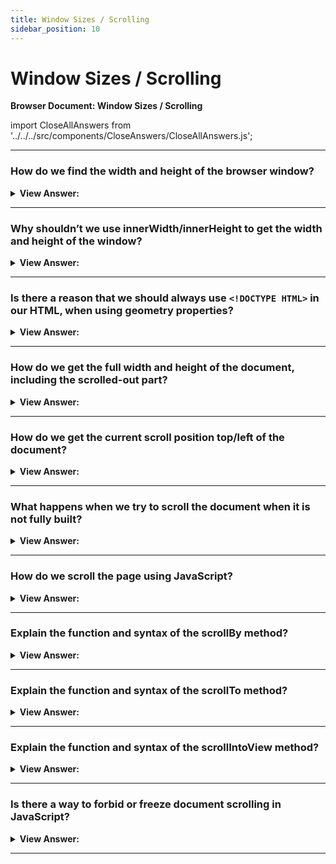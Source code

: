 ```yaml
---
title: Window Sizes / Scrolling
sidebar_position: 10
---
```


# Window Sizes / Scrolling

**Browser Document: Window Sizes / Scrolling**

<head>
  <title>Window Sizes / Scrolling - JavaScript Interview Questions & Answers</title>
  <meta charSet="utf-8" />
</head>

import CloseAllAnswers from '../../../src/components/CloseAnswers/CloseAllAnswers.js';

<CloseAllAnswers />

---

### How do we find the width and height of the browser window?

<details>
  <summary><strong>View Answer:</strong></summary>
  <div>
  <div><strong>Interview Response:</strong> To get window width and height, we can use the clientWidth/clientHeight of document.documentElement. Using this approach is the correct way to get the width and height of the window, not window.innerWidth/innerHeight.
    </div><br />
  <div><strong className="codeExample">Code Example:</strong><br /><br />

  <div></div>

```js
// full window width
alert(window.innerWidth);

// window width minus the scrollbar
alert(document.documentElement.clientWidth);
```

  </div>
  </div>
</details>

---

### Why shouldn’t we use innerWidth/innerHeight to get the width and height of the window?

<details>
  <summary><strong>View Answer:</strong></summary>
  <div>
  <div><strong>Interview Response:</strong> Browsers also support properties like window.innerWidth/innerHeight. They look like what we want, but they are not. If there exists a scrollbar, and it occupies some space, clientWidth/clientHeight provide the width/height without it (subtract it). In other words, they return the width/height of the visible part of the document, available for the content. The window.innerWidth/innerHeight properties includes the scrollbar in their computation. In most cases, we need the available window width in order to draw or position something within scrollbars (if there are any), so we should use documentElement.clientHeight/clientWidth.
    </div><br />
  <div><strong className="codeExample">Code Example:</strong><br /><br />

  <div></div>

```js
// full window width
alert(window.innerWidth); // includes the scrollbar size in the return value

// window width minus the scrollbar
alert(document.documentElement.clientWidth);
```

  </div>
  </div>
</details>

---

### Is there a reason that we should always use `<!DOCTYPE HTML>` in our HTML, when using geometry properties?

<details>
  <summary><strong>View Answer:</strong></summary>
  <div>
  <div><strong>Interview Response:</strong> Yes, top-level geometry properties may work a little bit differently when there is no &#8249;!DOCTYPE HTML&#8250; in HTML. Odd things are possible. In modern HTML we should always write DOCTYPE.
    </div>
  </div>
</details>

---

### How do we get the full width and height of the document, including the scrolled-out part?

<details>
  <summary><strong>View Answer:</strong></summary>
  <div>
  <div><strong>Interview Response:</strong> Theoretically, as the root document element is document.documentElement, and it encloses all the content, we could measure the document’s full size as document.documentElement.scrollWidth/scrollHeight. But on that element, for the whole page, these properties do not work as intended. In Chrome/Safari/Opera, if there is no scroll, then documentElement.scrollHeight may be even less than documentElement.clientHeight! Weird, right? To reliably obtain the full document height, we should take the maximum of these properties.
    </div><br />
  <div><strong className="codeExample">Code Example:</strong><br /><br />

  <div></div>

```js
let scrollHeight = Math.max(
  document.body.scrollHeight,
  document.documentElement.scrollHeight,
  document.body.offsetHeight,
  document.documentElement.offsetHeight,
  document.body.clientHeight,
  document.documentElement.clientHeight
);

alert('Full document height, with scrolled out part: ' + scrollHeight);
```

  </div>
  </div>
</details>

---

### How do we get the current scroll position top/left of the document?

<details>
  <summary><strong>View Answer:</strong></summary>
  <div>
  <div><strong>Interview Response:</strong> The current scroll is available in the special properties, window.pageXOffset/pageYOffset, which are read only. This ensures that we get the current scroll state in all browsers.</div><br />
  <div><strong>Technical Response:</strong> DOM elements have their current scroll state in their scrollLeft/scrollTop properties. For document scroll, document.documentElement.scrollLeft/scrollTop works in most browsers, except older WebKit-based ones, like Safari (bug 5991), where we should use document.body instead of document.documentElement. Luckily, we don’t have to remember these peculiarities at all, because the scroll is available in the special properties, window.pageXOffset/pageYOffset, which are read only.
  </div><br />
  <div><strong className="codeExample">Code Example:</strong><br /><br />

  <div></div>

```js
alert('Current scroll from the top: ' + window.pageYOffset);
alert('Current scroll from the left: ' + window.pageXOffset);
```

  </div>
  </div>
</details>

---

### What happens when we try to scroll the document when it is not fully built?

<details>
  <summary><strong>View Answer:</strong></summary>
  <div>
  <div><strong>Interview Response:</strong> If we try to scroll the page with a script in &#8249;head&#8250;, it will not work, because the DOM is not fully built. It is common to place these types of scripts at the bottom of the document or in a deferred script.</div><br />
  <div><strong>Technical Response:</strong> To scroll the page with JavaScript, its DOM must be fully built. For instance, if we try to scroll the page with a script in &#8249;head&#8250;, it will not work, because the DOM is not fully built. It is common to place these types of scripts at the bottom of the document or in a deferred script. The defer attribute tells the browser not to wait for the script. Instead, the browser will continue to process the HTML, build the DOM. The script loads “in the background”, and then runs when the DOM is fully built.
  </div><br />
  <div><strong className="codeExample">Code Example:</strong><br /><br />

  <div></div>

```html
<p>...content before script...</p>

<script
  defer
  src="https://javascript.info/article/script-async-defer/long.js?speed=1"
></script>

<!-- visible immediately -->
<p>...content after script...</p>
```

  </div>
  </div>
</details>

---

### How do we scroll the page using JavaScript?

<details>
  <summary><strong>View Answer:</strong></summary>
  <div>
  <div><strong>Interview Response:</strong> The simplest solution is to use the special methods window.scrollBy(x,y) and window.scrollTo(pageX,pageY). These methods work for all browsers the same way.</div><br />
  <div><strong>Technical Response:</strong> Regular elements can be scrolled by changing scrollTop/scrollLeft. We can do the same for the page using document.documentElement.scrollTop/scrollLeft (except Safari, where document.body.scrollTop/Left should be used instead). Alternatively, there’s a simpler, universal solution: special methods window.scrollBy(x,y) and window.scrollTo(pageX,pageY). These methods work for all browsers the same way.
  </div>
  </div>
</details>

---

### Explain the function and syntax of the scrollBy method?

<details>
  <summary><strong>View Answer:</strong></summary>
  <div>
  <div><strong>Interview Response:</strong> The method scrollBy(x,y) scrolls the page relative to its current position. For instance, scrollBy(0,10) scrolls the page 10px down. It uses two non-optional parameters including the x and y coordinates. There is an additional parameter option, ScrollToOptions, that act access additional left, top, and behavior properties in a dictionary object.
    </div><br />
  <div><strong className="codeExample">Syntax:</strong><br /><br />

  <div></div>

```js
window.scrollBy(x - coord, y - coord);
window.scrollBy(options);
```

  </div><br />
  <div><strong className="codeExample">Code Example:</strong><br /><br />

  <div></div>

```js
// To scroll down one page:
window.scrollBy(0, window.innerHeight);

// Using scrollBy Options object
window.scrollBy({
  top: 100,
  left: 100,
  behavior: 'smooth',
});
```

  </div>
  </div>
</details>

---

### Explain the function and syntax of the scrollTo method?

<details>
  <summary><strong>View Answer:</strong></summary>
  <div>
  <div><strong>Interview Response:</strong> The method scrollTo(pageX,pageY) scrolls the page to absolute coordinates, so that the top-left corner of the visible part has coordinates (pageX, pageY) relative to the document’s top-left corner.
    </div><br />
  <div><strong className="codeExample">Syntax:</strong><br /><br />

  <div></div>

```js
window.scrollTo(x - coord, y - coord);
window.scrollTo(options);
```

  </div><br />
  <div><strong className="codeExample">Code Example:</strong><br /><br />

  <div></div>

```js
// Using scrollTo Options object
window.scrollTo({
  top: 100,
  left: 100,
  behavior: 'smooth',
});
```

:::note
It is like setting scrollLeft/scrollTop. To scroll to the very beginning, we can use scrollTo(0,0). These methods work for all browsers the same way. Window.scrollTo() scrolls to a particular set of coordinates in the document. The scrollTo() method of the Element interface scrolls to a particular set of coordinates inside a given element.
:::

  </div>
  </div>
</details>

---

### Explain the function and syntax of the scrollIntoView method?

<details>
  <summary><strong>View Answer:</strong></summary>
  <div>
  <div><strong>Interview Response:</strong> The call to elem.scrollIntoView(top) scrolls the page to make elem visible. It has one boolean argument. If top=true (that is the default), then the page will be scrolled to make elem appear on the top of the window. The upper edge of the element will be aligned with the window top. If top=false, then the page scrolls to make elem appear at the bottom. The bottom edge of the element will be aligned with the window bottom.
    </div>
  </div>
</details>

---

### Is there a way to forbid or freeze document scrolling in JavaScript?

<details>
  <summary><strong>View Answer:</strong></summary>
  <div>
  <div><strong>Interview Response:</strong> To make the document unscrollable, it’s enough to set document.body.style.overflow = "hidden". The page will “freeze” at its current scroll position. We can use the same technique to freeze the scroll for other elements, not just for document.body. The drawback of the method is that the scrollbar disappears affecting the document appearance.
    </div><br />
  <div><strong className="codeExample">Code Example:</strong><br /><br />

  <div></div>

```js
// Freeze the page
document.body.style.overflow = 'hidden';

// Unfreeze the page
document.body.style.overflow = '';
```

:::note
If it occupied some space, then that space is now free and the content “jumps” to fill it. That looks a bit odd, but can be worked around if we compare clientWidth before and after the freeze. If it increased (the scrollbar disappeared), then add padding to document.body in place of the scrollbar to keep the content width the same.
:::

  </div>
  </div>
</details>

---
